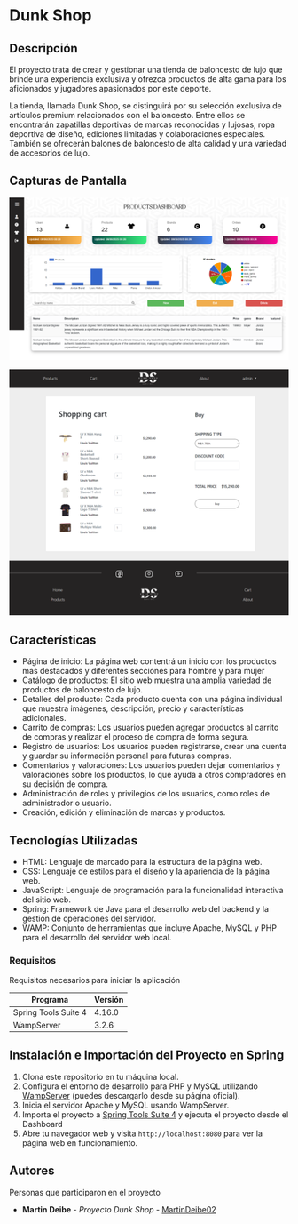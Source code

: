 # Dunk Shop

## Descripción

El proyecto trata de crear y gestionar una tienda de baloncesto de lujo que brinde una experiencia exclusiva y ofrezca productos de alta gama para los aficionados y jugadores apasionados por este deporte.

La tienda, llamada Dunk Shop, se distinguirá por su selección exclusiva de artículos premium relacionados con el baloncesto. Entre ellos se encontrarán zapatillas deportivas de marcas reconocidas y lujosas, ropa deportiva de diseño, ediciones limitadas y colaboraciones especiales. También se ofrecerán balones de baloncesto de alta calidad y una variedad de accesorios de lujo.

## Capturas de Pantalla

![adminprod.png](Documentacion%2FCapturas%2Fadminprod.png)

![carrito.png](Documentacion%2FCapturas%2Fcarrito.png)

## Características

- Página de inicio: La página web contentrá un inicio con los productos mas destacados y diferentes secciones para hombre y para mujer
- Catálogo de productos: El sitio web muestra una amplia variedad de productos de baloncesto de lujo.
- Detalles del producto: Cada producto cuenta con una página individual que muestra imágenes, descripción, precio y características adicionales.
- Carrito de compras: Los usuarios pueden agregar productos al carrito de compras y realizar el proceso de compra de forma segura.
- Registro de usuarios: Los usuarios pueden registrarse, crear una cuenta y guardar su información personal para futuras compras.
- Comentarios y valoraciones: Los usuarios pueden dejar comentarios y valoraciones sobre los productos, lo que ayuda a otros compradores en su decisión de compra.
- Administración de roles y privilegios de los usuarios, como roles de administrador o usuario.
- Creación, edición y eliminación de marcas y productos.

## Tecnologías Utilizadas

- HTML: Lenguaje de marcado para la estructura de la página web.
- CSS: Lenguaje de estilos para el diseño y la apariencia de la página web.
- JavaScript: Lenguaje de programación para la funcionalidad interactiva del sitio web.
- Spring: Framework de Java para el desarrollo web del backend y la gestión de operaciones del servidor.
- WAMP: Conjunto de herramientas que incluye Apache, MySQL y PHP para el desarrollo del servidor web local.

### Requisitos 

Requisitos necesarios para iniciar la aplicación

|Programa | Versión|
| -- | -- |
| Spring Tools Suite 4 | 4.16.0 |
| WampServer | 3.2.6 |

## Instalación e Importación del Proyecto en Spring

1. Clona este repositorio en tu máquina local.
2. Configura el entorno de desarrollo para PHP y MySQL utilizando [WampServer](http://www.wampserver.com/en/) (puedes descargarlo desde su página oficial).
3. Inicia el servidor Apache y MySQL usando WampServer.
4. Importa el proyecto a [Spring Tools Suite 4](https://spring.io/tools) y ejecuta el proyecto desde el Dashboard
5. Abre tu navegador web y visita `http://localhost:8080` para ver la página web en funcionamiento.

## Autores 

Personas que participaron en el proyecto

* **Martin Deibe** - *Proyecto Dunk Shop* - [MartinDeibe02](https://github.com/MartinDeibe02)

